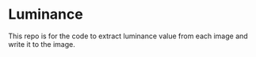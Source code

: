# Luminance
This repo is for the code to extract luminance value from each image and write it to the image.

